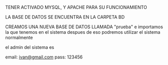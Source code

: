 TENER ACTIVADO 
MYSQL, Y APACHE PARA SU FUNCIONAMIENTO

LA BASE DE DATOS SE ENCUENTRA EN LA CARPETA BD

CREAMOS UNA NUEVA BASE DE DATOS LLAMADA "prueba" e importamos la que tenemos en el sistema
despues de eso podremos utilizar el sistema normalmente

el admin del sistema es

email: ivan@gmail.com
pass: 123456
